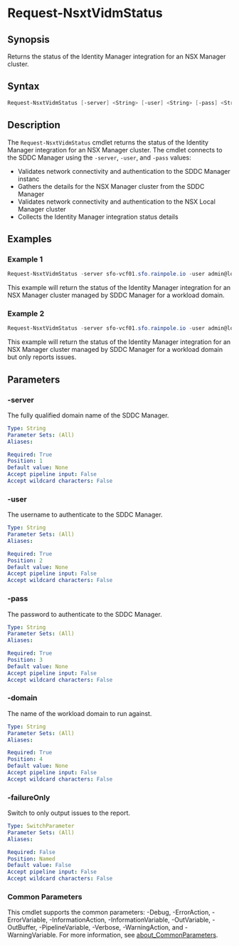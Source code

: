 # Request-NsxtVidmStatus

## Synopsis

Returns the status of the Identity Manager integration for an NSX Manager cluster.

## Syntax

```powershell
Request-NsxtVidmStatus [-server] <String> [-user] <String> [-pass] <String> [-domain] <String> [-failureOnly] [<CommonParameters>]
```

## Description

The `Request-NsxtVidmStatus` cmdlet returns the status of the Identity Manager integration for an NSX Manager cluster.
The cmdlet connects to the SDDC Manager using the `-server`, `-user`, and `-pass` values:

- Validates network connectivity and authentication to the SDDC Manager instanc
- Gathers the details for the NSX Manager cluster from the SDDC Manager
- Validates network connectivity and authentication to the NSX Local Manager cluster
- Collects the Identity Manager integration status details

## Examples

### Example 1

```powershell
Request-NsxtVidmStatus -server sfo-vcf01.sfo.rainpole.io -user admin@local -pass VMw@re1!VMw@re1! -domain sfo-w01
```

This example will return the status of the Identity Manager integration for an NSX Manager cluster managed by SDDC Manager for a workload domain.

### Example 2

```powershell
Request-NsxtVidmStatus -server sfo-vcf01.sfo.rainpole.io -user admin@local -pass VMw@re1!VMw@re1! -domain sfo-w01 -failureOnly
```

This example will return the status of the Identity Manager integration for an NSX Manager cluster managed by SDDC Manager for a workload domain but only reports issues.

## Parameters

### -server

The fully qualified domain name of the SDDC Manager.

```yaml
Type: String
Parameter Sets: (All)
Aliases:

Required: True
Position: 1
Default value: None
Accept pipeline input: False
Accept wildcard characters: False
```

### -user

The username to authenticate to the SDDC Manager.

```yaml
Type: String
Parameter Sets: (All)
Aliases:

Required: True
Position: 2
Default value: None
Accept pipeline input: False
Accept wildcard characters: False
```

### -pass

The password to authenticate to the SDDC Manager.

```yaml
Type: String
Parameter Sets: (All)
Aliases:

Required: True
Position: 3
Default value: None
Accept pipeline input: False
Accept wildcard characters: False
```

### -domain

The name of the workload domain to run against.

```yaml
Type: String
Parameter Sets: (All)
Aliases:

Required: True
Position: 4
Default value: None
Accept pipeline input: False
Accept wildcard characters: False
```

### -failureOnly

Switch to only output issues to the report.

```yaml
Type: SwitchParameter
Parameter Sets: (All)
Aliases:

Required: False
Position: Named
Default value: False
Accept pipeline input: False
Accept wildcard characters: False
```

### Common Parameters

This cmdlet supports the common parameters: -Debug, -ErrorAction, -ErrorVariable, -InformationAction, -InformationVariable, -OutVariable, -OutBuffer, -PipelineVariable, -Verbose, -WarningAction, and -WarningVariable. For more information, see [about_CommonParameters](http://go.microsoft.com/fwlink/?LinkID=113216).

